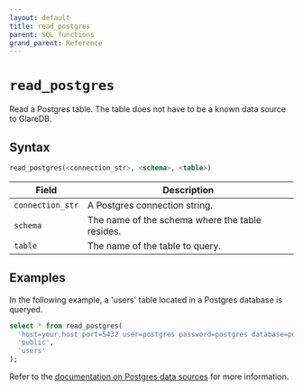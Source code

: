 ```yaml
---
layout: default
title: read_postgres
parent: SQL functions
grand_parent: Reference
---
```


# `read_postgres`

Read a Postgres table. The table does not have to be a known data source to
GlareDB.

## Syntax

```sql
read_postgres(<connection_str>, <schema>, <table>)
```

| Field            | Description                                     |
| ---------------- | ----------------------------------------------- |
| `connection_str` | A Postgres connection string.                   |
| `schema`         | The name of the schema where the table resides. |
| `table`          | The name of the table to query.                 |

## Examples

In the following example, a 'users' table located in a Postgres database is
queryed.

```sql
select * from read_postgres(
  'host=your.host port=5432 user=postgres password=postgres database=postgres',
  'public',
  'users'
);
```

Refer to the [documentation on Postgres data sources] for more information.

[documentation on Postgres data sources]: /data-sources/postgres
